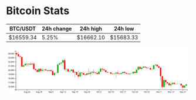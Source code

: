 # Bitcoin Stats

BTC/USDT|24h change|24h high|24h low|
|---|---|---|---|
|$16559.34|5.25%|$16662.10|$15683.33|

<img src="./chart.svg">
